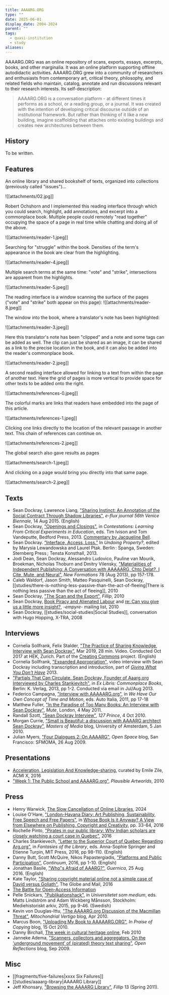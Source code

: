 ```yaml
---
title: AAAARG.ORG
type: ""
date: 2025-06-01
display_date: 2004-2024
parent: ""
tags:
  - quasi-institution
  - study
aliases:
---
```

AAAARG.ORG was an online repository of scans, exports, essays, excerpts, books, and other marginalia. It was an online platform supporting offline autodidactic activities. AAAARG.ORG grew into a community of researchers and enthusiasts from contemporary art, critical theory, philosophy, and related fields who maintain, catalog, annotate and run discussions relevant to their research interests. Its self-description:

> AAAARG.ORG is a conversation platform - at different times it performs as a school, or a reading group, or a journal. It was created with the intention of developing critical discourse outside of an institutional framework. But rather than thinking of it like a new building, imagine scaffolding that attaches onto existing buildings and creates new architectures between them.

## History

To be written.

## Features

An online library and shared bookshelf of texts, organized into collections (previously called "issues")...

![[attachments/02.jpg]]

Robert Ochshorn and I implemented this reading interface through which you could search, highlight, add annotations, and excerpt into a commonplace book. Multiple people could remotely "read together" occupying the space of a page in real time while chatting and doing all of the above.

![[attachments/reader-1.jpeg]]

Searching for "struggle" within the book. Densities of the term's appearance in the book are clear from the highlighting.

![[attachments/reader-4.jpeg]]

Multiple search terms at the same time: "vote" and "strike", intersections are apparent from the highlights.

![[attachments/reader-5.jpeg]]

The reading interface is a window scanning the surface of the pages ("vote" and "strike" both appear on this page):
![[attachments/reader-8.jpeg]]

The window into the book, where a translator's note has been highlighted:

![[attachments/reader-3.jpeg]]

Here this translator's note has been "clipped" and a note and some tags can be added as well. The clip can just be shared as an image, it can be shared as a link to the precise location in the book, and it can also be added into the reader's commonplace book.

![[attachments/reader-2.jpeg]]

A second reading interface allowed for linking to a text from within the page of another text. Here the grid of pages is more vertical to provide space for other texts to be added onto the right.

![[attachments/references-0.jpeg]]

The colorful marks are links that readers have embedded into the page of this article.

![[attachments/references-1.jpeg]]

Clicking one links directly to the location of the relevant passage in another text. This chain of references can continue on.

![[attachments/references-2.jpeg]]

The global search also gave results as pages

![[attachments/search-1.jpeg]]

And clicking on a page would bring you directly into that same page.

![[attachments/search-2.jpeg]]
## Texts
- Sean Dockray, Lawrence Liang, ["Sharing Instinct: An Annotation of the Social Contract Through Shadow Libraries"](http://supercommunity.e-flux.com/texts/sharing-instinct/), _e-flux journal 56th Venice Biennale_, 14 Aug 2015. (English)
- Sean Dockray, ["Openings and Closings"](http://academia.edu/10386709), in _Contestations: Learning From Critical Experiments in Education_, eds. Tim Ivison and Tom Vandeputte, Bedford Press, 2013. [Commentary by Jacqueline Bell](http://x-traonline.org/article/rethinking-pedagogical-aesthetics/).
- Sean Dockray. [“Interface, Access, Loss.”](attachments/Interface_Access_Loss.pdf) In _Undoing Property?_, edited by Marysia Lewandowska and Laurel Ptak. Berlin : Spanga, Sweden: Sternberg Press ; Tensta Konsthall, 2013.
- Jodi Dean, Sean Dockray, Alessandro Ludovico, Pauline van Mourik, Broekman, Nicholas Thoburn and Dmitry Vilensky, ["Materialities of Independent Publishing: A Conversation with AAAAARG, Chto Delat?, I Cite, Mute, and Neural"](https://chtodelat.org/b9-texts-2/vilensky/materialities-of-independent-publishing-a-conversation-with-aaaaarg-chto-delat-i-cite-mute-and-neural/), _New Formations_ 78 (Aug 2013), pp 157-178.
- Caleb Waldorf, Jason Smith, Matteo Pasquinelli, Sean Dockray, [[studies/there-is-nothing-less-passive-than-the-act-of-fleeing|There is nothing less passive than the act of fleeing]], 2010
- Sean Dockray, ["The Scan and the Export"](attachments/the-scan-and-the-export.pdf), *Fillip*, 2010
- Sean Dockray, [Book Piracy and Alienated Labour](https://lists.artdesign.unsw.edu.au/pipermail/empyre/2010-June/003007.html) and [re: Can you give us a little more insight?](https://lists.artdesign.unsw.edu.au/pipermail/empyre/2010-June/002998.html), *-empyre-* mailing list, 2010
- Sean Dockray, [[studies/social-studies|Social Studies]], conversation with Hugo Hopping, X-TRA, 2008

## Interviews
- Cornelia Sollfrank, Felix Stalder, ["The Practice of Sharing Knowledge, Interview with Sean Dockray"](http://creatingcommons.zhdk.ch/the-practice-of-sharing-knowledge/), Mar 2019, 28 min. Video. Conducted Oct 2017 at HEK, Zurich. Part of the [Creating Commons](http://creatingcommons.zhdk.ch/category/working-materials/interviews/) project. (English)
- Cornelia Sollfrank, ["Expanded Appropriation"](http://vimeo.com/60889535), video interview with Sean Dockray including transcription and introduction, part of _[Giving What You Don't Have](http://artwarez.org/projects/GWYDH)_ 2013.
- ["Partials That Can Circulate. Sean Dockray, Founder of Aaarg.org Interviewed by Charles Stankievitch"](http://www.k-verlag.com/EX/EX-LIBRIS_CommonplaceBooks_ISBN-978-0-9877949-6-3-DigitalEdition.pdf), in _Ex Libris: Commonplace Books_, Berlin: K. Verlag, 2013, pp 1-2. Conducted via email in Jul/Aug 2013.
- Federico Campagna, ["Interview with AAAAARG.org"](http://monoskop.org/images/d/dd/Auto_Italia_eds_We_Have_Our_Own_Concept_of_Time_and_Motion.pdf#page=9), in _We Have Our Own Concept of Time and Motion_, eds. Auto Italia, 2011, pp 17-18
- Matthew Fuller, ["In the Paradise of Too Many Books: An Interview with Sean Dockray"](http://www.metamute.org/editorial/articles/paradise-too-many-books-interview-sean-dockray), _Mute_, London, 4 May 2011.
- Randall Szott, ["Sean Dockray Interview"](http://web.archive.org/web/20120319170622/http://127prince.org/2010/10/04/sean-dockray-interview-by-randall-szott/), _127 Prince_, 4 Oct 2010.
- Morgan Currie, ["Small is Beautiful: a discussion with AAAARG architect Sean Dockray"](http://mastersofmedia.hum.uva.nl/2010/01/05/small-is-beautiful-a-discussion-with-aaaarg-architect-sean-dockray/), _Masters of Media_ blog, University of Amsterdam, 5 Jan 2010.
- Julian Myers, ["Four Dialogues 2: On AAAARG"](https://openspace.sfmoma.org/2009/08/four-dialogues-2-on-aaaarg/), _Open Space_ blog, San Francisco: SFMOMA, 26 Aug 2009.

## Presentations
- [Acceleration, Legislation And Knowledge-sharing](https://experimenta.org/event/experimenta-social-3/), curated by Emile Zile, ACMI X, 2016
- ["Week 1: The Public School and AAAARG.org"](https://www.plausibleartworlds.org/node/50.html), *Plausible Artworlds*, 2010 

## Press
- Henry Warwick, [The Slow Cancellation of Online Libraries](https://networkcultures.org/blog/2024/09/22/henry-warwick-the-slow-cancellation-of-online-libraries/), 2024
- Louise O'Hare, ["London-Havana Diary: Art Publishing, Sustainability, Free Speech and Free Papers"](https://books.openbookpublishers.com/10.11647/obp.0159.02.pdf), in [Whose Book Is it Anyway? A View from Elsewhere on Publishing, Copyright and Creativity](https://www.openbookpublishers.com/books/10.11647/obp.0159), pp. 33-64, 2016
- Rochelle Pinto, ["Pirates in our public library: Why Indian scholars are closely watching a court case in Quebec"](https://criticallegalthinking.com/2016/01/28/pirates-in-our-public-library/), 2016
- Charles Stankievech, ["Letter to the Superior Court of Quebec Regarding Arg.org"](https://monoskop.org/images/a/af/Stankievech_Charles_2016_Letter_to_the_Superior_Court_of_Quebec_Regarding_Arg.org.pdf "Stankievech Charles 2016 Letter to the Superior Court of Quebec Regarding Arg.org.pdf"), in _Fantasies of the Library_, eds. Anna-Sophie Springer and Etienne Turpin, MIT Press, 2016, pp 98-110. (English)
- Danny Butt, Scott McQuire, Nikos Papastergiadis, ["Platforms and Public Participation"](http://sci-hub.st/10.1080/10304312.2016.1231777), _Continuum_, 2016, pp 1-10. (English)
- Jonathan Basile, ["Who"s Afraid of AAARG?"](https://www.guernicamag.com/daily/jonathan-basile-whos-afraid-of-aaarg/), _Guernica_, 25 Aug 2016. (English)
- Kate Taylor, ["Sharing copyright material online not a simple case of David versus Goliath"](https://www.theglobeandmail.com/arts/books-and-media/sharing-copyright-material-online-not-a-simple-case-of-david-versus-goliath/article28742223/), The Globe and Mail, 2016
- [The Battle for Open-Access Information](https://wiki.lib.sun.ac.za/images/c/c5/The_battle_for_open-access_information_The_Saturday_Paper.pdf)
- Pelle Snickars, ["Publikationshack"](http://pellesnickars.se/wordpress/wp-content/uploads/2014/09/snickars_publikationshack.pdf), in _Universitetet som medium_, eds. Matts Lindström and Adam Wickberg Månsson, Stockholm: Mediehistoriskt arkiv, 2015, pp 9-46. (Swedish)
- Kevin von Duuglas-Ittu, ["The AAAARG.org Discussion of the Macmillan Threat"](http://mitochondrialvertigo.wordpress.com/2010/04/25/the-aaaar-org-discussion-of-the-macmillan-threat/), _Mitochondrial Vertigo_ blog, Apr 2010.
- Marcus Boon, ["Uploading My Book to AAAAARG.ORG"](http://inpraiseofcopying.wordpress.com/2010/10/15/uploading-my-book-to-aaaaarg-org/), _In Praise of Copying_ blog, 15 Oct 2010.
- Danny Birchall, [The week in cultural heritage online](https://museumscomputergroup.org.uk/150210-the-week-in-cultural-heritage-online/), Feb 2010
- Janneke Adema, ["Scanners, collectors and aggregators. On the ‘underground movement’ of (pirated) theory text sharing"](https://openreflections.wordpress.com/2009/09/20/scanners-collectors-and-aggregators-on-the-%E2%80%98underground-movement%E2%80%99-of-pirated-theory-text-sharing/), _Open Reflections_ blog, Sep 2009.

## Misc
- [[fragments/five-failures|xxxx Six Failures]]
- [[studies/aaaarg-library|AAAARG Library]]
- Jeff Khonsary, ["Browsing the AAAARG Library"](http://fillip.ca/content/browsing-the-aaaarg-library), _Fillip_ 13 (Spring 2011).
